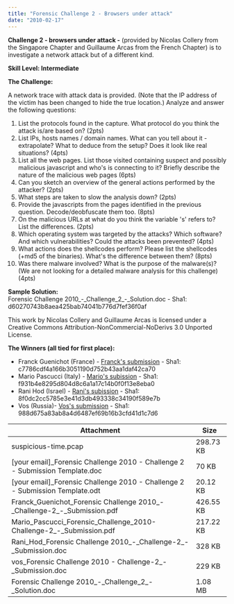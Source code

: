 ```yaml
---
title: "Forensic Challenge 2 - Browsers under attack"
date: "2010-02-17"
---
```


**Challenge 2 - browsers under attack -** (provided by Nicolas Collery from the Singapore Chapter and Guillaume Arcas from the French Chapter) is to investigate a network attack but of a different kind.

**Skill Level: Intermediate**  
  
**The Challenge:**  
  

A network trace with attack data is provided. (Note that the IP address of the victim has been changed to hide the true location.) Analyze and answer the following questions:

1. List the protocols found in the capture. What protocol do you think the attack is/are based on? (2pts)
2. List IPs, hosts names / domain names. What can you tell about it - extrapolate? What to deduce from the setup? Does it look like real situations? (4pts)
3. List all the web pages. List those visited containing suspect and possibly malicious javascript and who's is connecting to it? Briefly describe the nature of the malicious web pages (6pts)
4. Can you sketch an overview of the general actions performed by the attacker? (2pts)
5. What steps are taken to slow the analysis down? (2pts)
6. Provide the javascripts from the pages identified in the previous question. Decode/deobfuscate them too. (8pts)
7. On the malicious URLs at what do you think the variable 's' refers to? List the differences. (2pts)
8. Which operating system was targeted by the attacks? Which software? And which vulnerabilities? Could the attacks been prevented? (4pts)
9. What actions does the shellcodes perform? Please list the shellcodes (+md5 of the binaries). What's the difference between them? (8pts)
10. Was there malware involved? What is the purpose of the malware(s)? (We are not looking for a detailed malware analysis for this challenge) (4pts)

**Sample Solution:**  
Forensic Challenge 2010\_-\_Challenge\_2\_-\_Solution.doc - Sha1: d60270743b8aea425bab74041b776d7fef36f0af

This work by Nicolas Collery and Guillaume Arcas is licensed under a Creative Commons Attribution-NonCommercial-NoDerivs 3.0 Unported License.

**The Winners (all tied for first place):**

- Franck Guenichot (France) - [Franck's submission](https://web.archive.org/web/20180802054522/https://honeynet.org/filesFranck_Guenichot_Forensic%20Challenge%202010_-_Challenge-2_-_Submission.pdf) - Sha1: c7786cdf4a166b3051190d752b43aa1daf42ca70
- Mario Pascucci (Italy) - [Mario's subission](https://web.archive.org/web/20180802054522/https://honeynet.org/files/Mario_Pascucci_Forensic_Challenge_2010-Challenge-2_-_Submission.pdf) - Sha1: f931b4e8295d804d8c6a1a17c14b0f0f13e8eba0
- Rani Hod (Israel) - [Rani's subission](https://web.archive.org/web/20180802054522/https://honeynet.org/files/Rani_Hod_Forensic%20Challenge%202010_-_Challenge-2_-_Submission.doc) - Sha1: 8f0dc2cc5785e3e41d3db493338c34190f589e7b
- Vos (Russia)- [Vos's submission](https://web.archive.org/web/20180802054522/https://honeynet.org/files/vos_Forensic%20Challenge%202010%20-%20Challenge-2_-_Submission.doc) - Sha1: 988d675a83ab8a4d6487ef69b16b3cfd41d1c7d6

| Attachment | Size |
| --- | --- |
| suspicious-time.pcap | 298.73 KB |
| \[your email\]\_Forensic Challenge 2010 - Challenge 2 - Submission Template.doc | 70 KB |
| \[your email\]\_Forensic Challenge 2010 - Challenge 2 - Submission Template.odt | 20.12 KB |
| Franck\_Guenichot\_Forensic Challenge 2010\_-\_Challenge-2\_-\_Submission.pdf | 426.55 KB |
| Mario\_Pascucci\_Forensic\_Challenge\_2010-Challenge-2\_-\_Submission.pdf | 217.22 KB |
| Rani\_Hod\_Forensic Challenge 2010\_-\_Challenge-2\_-\_Submission.doc | 328 KB |
| vos\_Forensic Challenge 2010 - Challenge-2\_-\_Submission.doc | 229 KB |
| Forensic Challenge 2010\_-\_Challenge\_2\_-\_Solution.doc | 1.08 MB |
